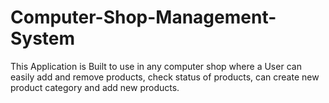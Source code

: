 # Computer-Shop-Management-System
This Application is Built to use in any computer shop where a User can easily add and remove products, check status of products, can create new product category and add new products. 

